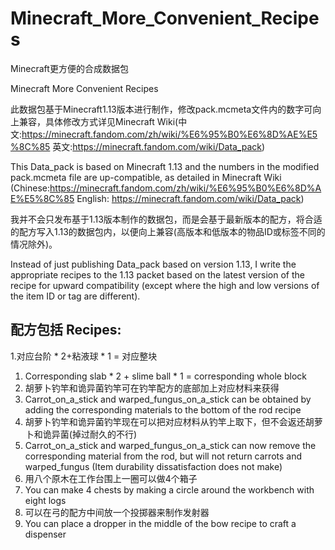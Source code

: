 # Minecraft_More_Convenient_Recipes
Minecraft更方便的合成数据包

Minecraft More Convenient Recipes


此数据包基于Minecraft1.13版本进行制作，修改pack.mcmeta文件内的数字可向上兼容，具体修改方式详见Minecraft Wiki(中文:https://minecraft.fandom.com/zh/wiki/%E6%95%B0%E6%8D%AE%E5%8C%85 英文:https://minecraft.fandom.com/wiki/Data_pack)

This Data_pack is based on Minecraft 1.13 and the numbers in the modified pack.mcmeta file are up-compatible, as detailed in Minecraft Wiki (Chinese:https://minecraft.fandom.com/zh/wiki/%E6%95%B0%E6%8D%AE%E5%8C%85 English: https://minecraft.fandom.com/wiki/Data_pack)


我并不会只发布基于1.13版本制作的数据包，而是会基于最新版本的配方，将合适的配方写入1.13的数据包内，以便向上兼容(高版本和低版本的物品ID或标签不同的情况除外)。

Instead of just publishing Data_pack based on version 1.13, I write the appropriate recipes to the 1.13 packet based on the latest version of the recipe for upward compatibility (except where the high and low versions of the item ID or tag are different).




## 配方包括 Recipes:
 1.对应台阶 * 2+粘液球 * 1 = 对应整块
 1. Corresponding slab * 2 + slime ball * 1 = corresponding whole block
 2. 胡萝卜钓竿和诡异菌钓竿可在钓竿配方的底部加上对应材料来获得
 2. Carrot_on_a_stick and warped_fungus_on_a_stick can be obtained by adding the corresponding materials to the bottom of the rod recipe
 3. 胡萝卜钓竿和诡异菌钓竿现在可以把对应材料从钓竿上取下，但不会返还胡萝卜和诡异菌(掉过耐久的不行)
 3. Carrot_on_a_stick and warped_fungus_on_a_stick can now remove the corresponding material from the rod, but will not return carrots and warped_fungus (Item durability dissatisfaction does not make)
 4. 用八个原木在工作台围上一圈可以做4个箱子
 4. You can make 4 chests by making a circle around the workbench with eight logs
 5. 可以在弓的配方中间放一个投掷器来制作发射器
 5. You can place a dropper in the middle of the bow recipe to craft a dispenser
